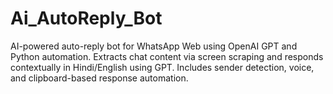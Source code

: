 # Ai_AutoReply_Bot
AI-powered auto-reply bot for WhatsApp Web using OpenAI GPT and Python automation. Extracts chat content via screen scraping and responds contextually in Hindi/English using GPT. Includes sender detection, voice, and clipboard-based response automation.
